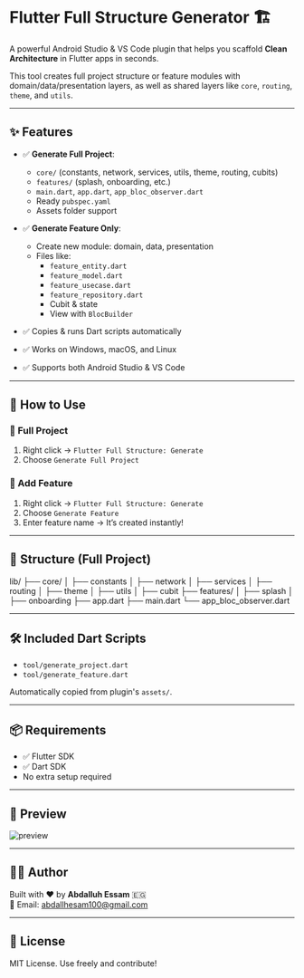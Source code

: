 # Flutter Full Structure Generator 🏗️

A powerful Android Studio & VS Code plugin that helps you scaffold **Clean Architecture** in Flutter apps in seconds.

This tool creates full project structure or feature modules with domain/data/presentation layers, as well as shared layers like `core`, `routing`, `theme`, and `utils`.

---

## ✨ Features

- ✅ **Generate Full Project**:
  - `core/` (constants, network, services, utils, theme, routing, cubits)
  - `features/` (splash, onboarding, etc.)
  - `main.dart`, `app.dart`, `app_bloc_observer.dart`
  - Ready `pubspec.yaml`
  - Assets folder support

- ✅ **Generate Feature Only**:
  - Create new module: domain, data, presentation
  - Files like:
    - `feature_entity.dart`
    - `feature_model.dart`
    - `feature_usecase.dart`
    - `feature_repository.dart`
    - Cubit & state
    - View with `BlocBuilder`

- ✅ Copies & runs Dart scripts automatically
- ✅ Works on Windows, macOS, and Linux
- ✅ Supports both Android Studio & VS Code

---

## 🚀 How to Use

### 🔹 Full Project
1. Right click → `Flutter Full Structure: Generate`
2. Choose `Generate Full Project`

### 🔹 Add Feature
1. Right click → `Flutter Full Structure: Generate`
2. Choose `Generate Feature`
3. Enter feature name → It’s created instantly!

---

## 📁 Structure (Full Project)

lib/
├── core/
│   ├── constants
│   ├── network
│   ├── services
│   ├── routing
│   ├── theme
│   ├── utils
│   ├── cubit
├── features/
│   ├── splash
│   ├── onboarding
├── app.dart
├── main.dart
└── app_bloc_observer.dart

---

## 🛠️ Included Dart Scripts

- `tool/generate_project.dart`
- `tool/generate_feature.dart`

Automatically copied from plugin's `assets/`.

---

## 📦 Requirements

- ✅ Flutter SDK
- ✅ Dart SDK
- No extra setup required

---

## 📸 Preview

![preview](plugin_preview.png)

---

## 👨‍💻 Author

Built with ❤️ by **Abdalluh Essam** 🇪🇬  
📩 Email: [abdallhesam100@gmail.com](mailto:abdallhesam100@gmail.com)

---

## 📄 License

MIT License. Use freely and contribute!
